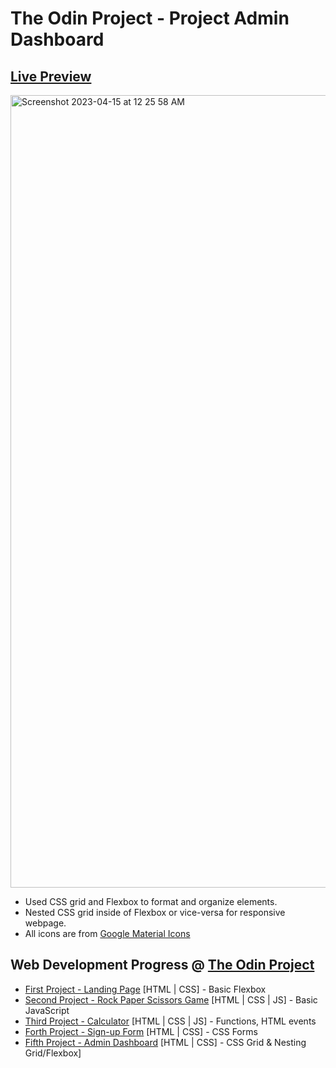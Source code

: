 # The Odin Project - Project Admin Dashboard

## <a href="https://sehyunlee217.github.io/TOP_Admin-Dashboard/">Live Preview</a>

<img width="1268" alt="Screenshot 2023-04-15 at 12 25 58 AM" src="https://user-images.githubusercontent.com/121660178/232087205-ab75798c-504e-4fdd-8def-82ec2f501515.png">

- Used CSS grid and Flexbox to format and organize elements.
- Nested CSS grid inside of Flexbox or vice-versa for responsive webpage. 
- All icons are from <a href="https://fonts.google.com/icons">Google Material Icons</a>

## Web Development Progress @ <a href="https://www.theodinproject.com/">The Odin Project</a>

- <a href="https://sehyunlee217.github.io/TOP_Landing-Page/">First Project - Landing Page</a> [HTML | CSS] - Basic Flexbox
- <a href="https://sehyunlee217.github.io/TOP_Rock-Paper-Scissors-Game/">Second Project - Rock Paper Scissors Game</a> [HTML | CSS | JS] - Basic JavaScript
- <a href="https://sehyunlee217.github.io/TOP_Calculator/">Third Project - Calculator</a> [HTML | CSS | JS] - Functions, HTML events
- <a href="https://sehyunlee217.github.io/TOP_Sign-Up-Form/">Forth Project - Sign-up Form</a> [HTML | CSS] - CSS Forms 
- <a href="https://sehyunlee217.github.io/TOP_Admin-Dashboard/">Fifth Project - Admin Dashboard</a> [HTML | CSS] - CSS Grid & Nesting Grid/Flexbox]

